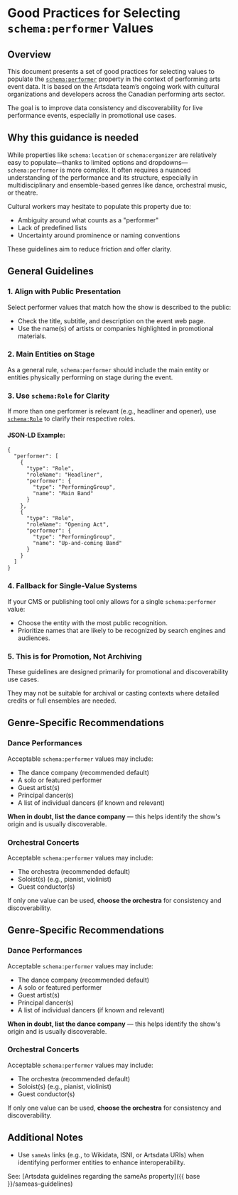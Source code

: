# Good Practices for Selecting `schema:performer` Values

## Overview

This document presents a set of good practices for selecting values to populate the [`schema:performer`](https://schema.org/performer) property in the context of performing arts event data. It is based on the Artsdata team’s ongoing work with cultural organizations and developers across the Canadian performing arts sector.

The goal is to improve data consistency and discoverability for live performance events, especially in promotional use cases.

## Why this guidance is needed

While properties like `schema:location` or `schema:organizer` are relatively easy to populate—thanks to limited options and dropdowns—`schema:performer` is more complex. It often requires a nuanced understanding of the performance and its structure, especially in multidisciplinary and ensemble-based genres like dance, orchestral music, or theatre.

Cultural workers may hesitate to populate this property due to:

- Ambiguity around what counts as a "performer"
- Lack of predefined lists
- Uncertainty around prominence or naming conventions

These guidelines aim to reduce friction and offer clarity.

## General Guidelines

### 1. Align with Public Presentation

Select performer values that match how the show is described to the public:

- Check the title, subtitle, and description on the event web page.
- Use the name(s) of artists or companies highlighted in promotional materials.

### 2. Main Entities on Stage

As a general rule, `schema:performer` should include the main entity or entities physically performing on stage during the event.

### 3. Use `schema:Role` for Clarity

If more than one performer is relevant (e.g., headliner and opener), use [`schema:Role`](https://schema.org/Role) to clarify their respective roles.

#### JSON-LD Example:

```<--This is an excerpt from a fictitious event in JSON-LD-->
{
  "performer": [
    {
      "type": "Role",
      "roleName": "Headliner",
      "performer": {
        "type": "PerformingGroup",
        "name": "Main Band"
      }
    },
    {
      "type": "Role",
      "roleName": "Opening Act",
      "performer": {
        "type": "PerformingGroup",
        "name": "Up-and-coming Band"
      }
    }
  ]
}
```

### 4. Fallback for Single-Value Systems

If your CMS or publishing tool only allows for a single `schema:performer` value:

- Choose the entity with the most public recognition.
- Prioritize names that are likely to be recognized by search engines and audiences.

### 5. This is for Promotion, Not Archiving

These guidelines are designed primarily for promotional and discoverability use cases.

They may not be suitable for archival or casting contexts where detailed credits or full ensembles are needed.

## Genre-Specific Recommendations

### Dance Performances

Acceptable `schema:performer` values may include:

- The dance company (recommended default)
- A solo or featured performer
- Guest artist(s)
- Principal dancer(s)
- A list of individual dancers (if known and relevant)

**When in doubt, list the dance company** — this helps identify the show's origin and is usually discoverable.

### Orchestral Concerts

Acceptable `schema:performer` values may include:

- The orchestra (recommended default)
- Soloist(s) (e.g., pianist, violinist)
- Guest conductor(s)

If only one value can be used, **choose the orchestra** for consistency and discoverability.

## Genre-Specific Recommendations

### Dance Performances

Acceptable `schema:performer` values may include:

- The dance company (recommended default)
- A solo or featured performer
- Guest artist(s)
- Principal dancer(s)
- A list of individual dancers (if known and relevant)

**When in doubt, list the dance company** — this helps identify the show's origin and is usually discoverable.

### Orchestral Concerts

Acceptable `schema:performer` values may include:

- The orchestra (recommended default)
- Soloist(s) (e.g., pianist, violinist)
- Guest conductor(s)

If only one value can be used, **choose the orchestra** for consistency and discoverability.

## Additional Notes

- Use `sameAs` links (e.g., to Wikidata, ISNI, or Artsdata URIs) when identifying performer entities to enhance interoperability.

See: [Artsdata guidelines regarding the sameAs property]({{ base }}/sameas-guidelines)

